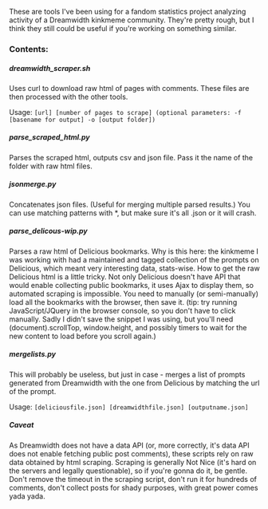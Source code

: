 These are tools I've been using for a fandom statistics project analyzing activity of a Dreamwidth kinkmeme community. They're pretty rough, but I think they still could be useful if you're working on something similar.

### Contents:

##### dreamwidth_scraper.sh

Uses curl to download raw html of pages with comments. These files are then processed with the other tools. 

Usage: `[url] [number of pages to scrape] (optional parameters: -f [basename for output] -o [output folder])`

##### parse_scraped_html.py

Parses the scraped html, outputs csv and json file. Pass it the name of the folder with raw html files.

##### jsonmerge.py

Concatenates json files. (Useful for merging multiple parsed results.) You can use matching patterns with *, but make sure it's all .json or it will crash.

##### parse_delicous-wip.py

Parses a raw html of Delicious bookmarks. Why is this here: the kinkmeme I was working with had a maintained and tagged collection of the prompts on Delicious, which meant very interesting data, stats-wise. How to get the raw Delicious html is a little tricky. Not only Delicious doesn't have API that would enable collecting public bookmarks, it uses Ajax to display them, so automated scraping is impossible. You need to manually (or semi-manually) load all the bookmarks with the browser, then save it. (tip: try running JavaScript/JQuery in the browser console, so you don't have to click manually. Sadly I didn't save the snippet I was using, but you'll need (document).scrollTop, window.height, and possibly timers to wait for the new content to load before you scroll again.)

##### mergelists.py

This will probably be useless, but just in case - merges a list of prompts generated from Dreamwidth with the one from Delicious by matching the url of the prompt. 

Usage: `[deliciousfile.json] [dreamwidthfile.json] [outputname.json]`

##### Caveat

As Dreamwidth does not have a data API (or, more correctly, it's data API does not enable fetching public post comments), these scripts rely on raw data obtained by html scraping. Scraping is generally Not Nice (it's hard on the servers and legally questionable), so if you're gonna do it, be gentle. Don't remove the timeout in the scraping script, don't run it for hundreds of comments, don't collect posts for shady purposes, with great power comes yada yada.













